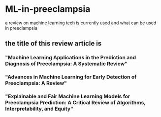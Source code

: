 # ML-in-preeclampsia
a review on machine learning tech is currently used and what can be used in preeclampsia

## the title of this review article is
### "Machine Learning Applications in the Prediction and Diagnosis of Preeclampsia: A Systematic Review"
### "Advances in Machine Learning for Early Detection of Preeclampsia: A Review"

### "Explainable and Fair Machine Learning Models for Preeclampsia Prediction: A Critical Review of Algorithms, Interpretability, and Equity"
